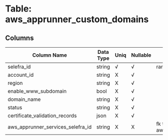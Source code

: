 # Table: aws_apprunner_custom_domains

## Columns 

|  Column Name   |  Data Type  | Uniq | Nullable | Description | 
|  ----  | ----  | ----  | ----  | ---- | 
| selefra_id | string | √ | √ | random id | 
| account_id | string | X | √ |  | 
| region | string | X | √ |  | 
| enable_www_subdomain | bool | X | √ |  | 
| domain_name | string | X | √ |  | 
| status | string | X | √ |  | 
| certificate_validation_records | json | X | √ |  | 
| aws_apprunner_services_selefra_id | string | X | X | fk to aws_apprunner_services.selefra_id | 



